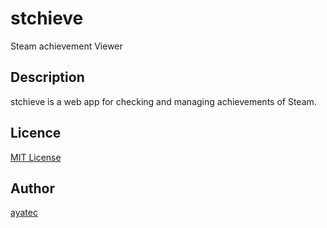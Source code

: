 
# stchieve
Steam achievement Viewer

## Description
stchieve is a web app for checking and managing achievements of Steam.

## Licence

[MIT License](/LICENSE)

## Author

[ayatec](https://github.com/ayatec)

